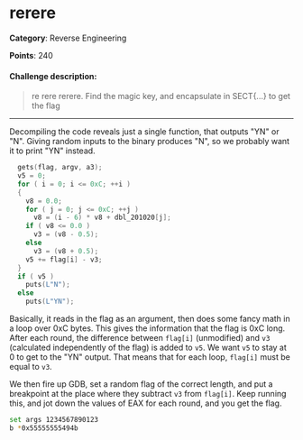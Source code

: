 # rerere

**Category**: Reverse Engineering

**Points**: 240

#### Challenge description:
> re rere rerere. Find the magic key, and encapsulate in SECT{...} to get the flag

---

Decompiling the code reveals just a single function, that outputs "YN" or "N". Giving random inputs to the binary produces "N", so we probably want it to print "YN" instead.

```C
  gets(flag, argv, a3);
  v5 = 0;
  for ( i = 0; i <= 0xC; ++i )
  {
    v8 = 0.0;
    for ( j = 0; j <= 0xC; ++j )
      v8 = (i - 6) * v8 + dbl_201020[j];
    if ( v8 <= 0.0 )
      v3 = (v8 - 0.5);
    else
      v3 = (v8 + 0.5);
    v5 += flag[i] - v3;
  }
  if ( v5 )
    puts(L"N");
  else
    puts(L"YN");
```

Basically, it reads in the flag as an argument, then does some fancy math in a loop over 0xC bytes. This gives the information that the flag is 0xC long. After each round, the difference between `flag[i]` (unmodified) and `v3` (calculated independently of the flag) is added to `v5`. We want `v5` to stay at 0 to get to the "YN" output. That means that for each loop, `flag[i]` must be equal to `v3`.

We then fire up GDB, set a random flag of the correct length, and put a breakpoint at the place where they subtract `v3` from `flag[i]`. Keep running this, and jot down the values of EAX for each round, and you get the flag.

```bash
set args 1234567890123
b *0x55555555494b
```
